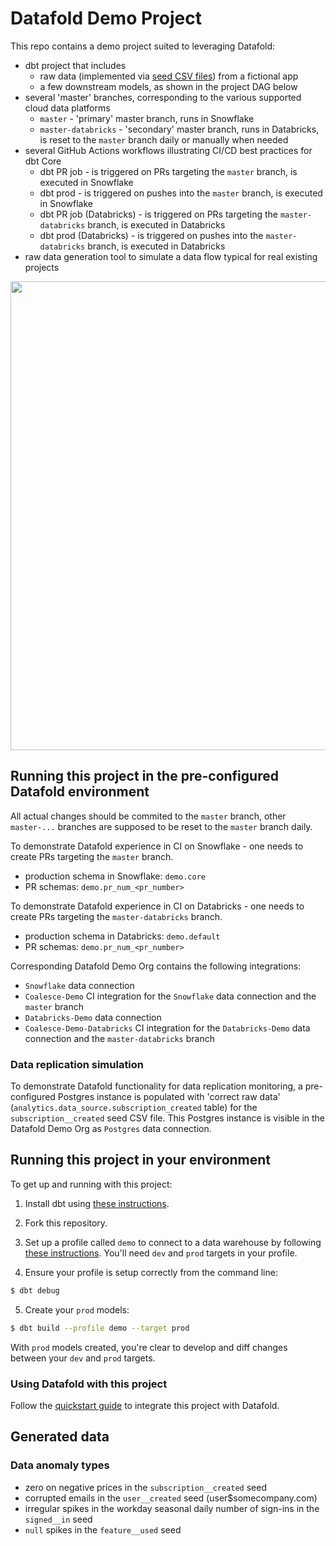 # Datafold Demo Project

This repo contains a demo project suited to leveraging Datafold:
- dbt project that includes
  - raw data (implemented via [seed CSV files](https://docs.getdbt.com/docs/building-a-dbt-project/seeds)) from a fictional app
  - a few downstream models, as shown in the project DAG below
- several 'master' branches, corresponding to the various supported cloud data platforms
  - `master` - 'primary' master branch, runs in Snowflake
  - `master-databricks` - 'secondary' master branch, runs in Databricks, is reset to the `master` branch daily or manually when needed 
- several GitHub Actions workflows illustrating CI/CD best practices for dbt Core
  - dbt PR job - is triggered on PRs targeting the `master` branch, is executed in Snowflake
  - dbt prod - is triggered on pushes into the `master` branch, is executed in Snowflake
  - dbt PR job (Databricks) - is triggered on PRs targeting the `master-databricks` branch, is executed in Databricks
  - dbt prod (Databricks) - is triggered on pushes into the `master-databricks` branch, is executed in Databricks
- raw data generation tool to simulate a data flow typical for real existing projects

<p align="center">
    <img src="img/demo_project_dag.png" width="750">
</p>

## Running this project in the pre-configured Datafold environment

All actual changes should be commited to the `master` branch, other `master-...` branches are supposed to be reset to the `master` branch daily.

To demonstrate Datafold experience in CI on Snowflake - one needs to create PRs targeting the `master` branch.
- production schema in Snowflake: `demo.core`
- PR schemas: `demo.pr_num_<pr_number>`

To demonstrate Datafold experience in CI on Databricks - one needs to create PRs targeting the `master-databricks` branch.
- production schema in Databricks: `demo.default`
- PR schemas: `demo.pr_num_<pr_number>`

Corresponding Datafold Demo Org contains the following integrations:
- `Snowflake` data connection
- `Coalesce-Demo` CI integration for the `Snowflake` data connection and the `master` branch
- `Databricks-Demo` data connection
- `Coalesce-Demo-Databricks` CI integration for the `Databricks-Demo` data connection and the `master-databricks` branch

### Data replication simulation

To demonstrate Datafold functionality for data replication monitoring, a pre-configured Postgres instance is populated with 'correct raw data' (`analytics.data_source.subscription_created` table) for the `subscription__created` seed CSV file. This Postgres instance is visible in the Datafold Demo Org as `Postgres` data connection.

## Running this project in your environment
To get up and running with this project:
1. Install dbt using [these instructions](https://docs.getdbt.com/docs/installation).

2. Fork this repository.

3. Set up a profile called `demo` to connect to a data warehouse by following [these instructions](https://docs.getdbt.com/docs/configure-your-profile). You'll need `dev` and `prod` targets in your profile.

4. Ensure your profile is setup correctly from the command line:
```bash
$ dbt debug
```

5. Create your `prod` models:
```bash
$ dbt build --profile demo --target prod
```

With `prod` models created, you're clear to develop and diff changes between your `dev` and `prod` targets.

### Using Datafold with this project

Follow the [quickstart guide](https://docs.datafold.com/quickstart_guide) to integrate this project with Datafold.

## Generated data

### Data anomaly types
- zero on negative prices in the `subscription__created` seed
- corrupted emails in the `user__created` seed (user$somecompany.com)
- irregular spikes in the workday seasonal daily number of sign-ins in the `signed__in` seed
- `null` spikes in the `feature__used` seed
